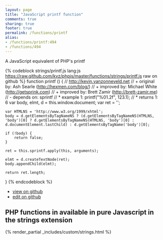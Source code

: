 ```yaml
---
layout: page
title: "JavaScript printf function"
comments: true
sharing: true
footer: true
permalink: /functions/printf
alias:
- /functions/printf:494
- /functions/494
---
```

<!-- Generated by Rakefile:build -->
A JavaScript equivalent of PHP's printf

{% codeblock strings/printf.js lang:js https://raw.github.com/kvz/phpjs/master/functions/strings/printf.js raw on github %}
function printf () {
    // http://kevin.vanzonneveld.net
    // +   original by: Ash Searle (http://hexmen.com/blog/)
    // +   improved by: Michael White (http://getsprink.com)
    // +   improved by: Brett Zamir (http://brett-zamir.me)
    // -    depends on: sprintf
    // *     example 1: printf("%01.2f", 123.1);
    // *     returns 1: 6
    var body, elmt, d = this.window.document;
    var ret = '';

    var HTMLNS = 'http://www.w3.org/1999/xhtml';
    body = d.getElementsByTagNameNS ? (d.getElementsByTagNameNS(HTMLNS, 'body')[0] ? d.getElementsByTagNameNS(HTMLNS, 'body')[0] : d.documentElement.lastChild) : d.getElementsByTagName('body')[0];

    if (!body) {
        return false;
    }

    ret = this.sprintf.apply(this, arguments);

    elmt = d.createTextNode(ret);
    body.appendChild(elmt);

    return ret.length;
}
{% endcodeblock %}

 - [view on github](https://github.com/kvz/phpjs/blob/master/functions/strings/printf.js)
 - [edit on github](https://github.com/kvz/phpjs/edit/master/functions/strings/printf.js)

## PHP functions in available in pure Javascript in the strings extension
{% render_partial _includes/custom/strings.html %}
